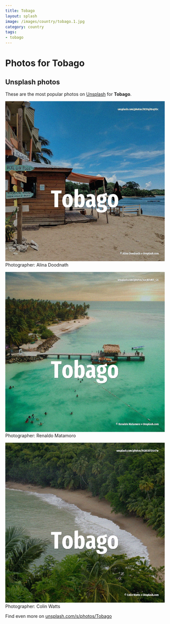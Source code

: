 ```yaml
---
title: Tobago
layout: splash
image: /images/country/tobago.1.jpg
category: country
tags:
- tobago
---
```

# Photos for Tobago
 
## Unsplash photos
These are the most popular photos on [Unsplash](https://unsplash.com) for **Tobago**.
 
![Tobago](/images/country/tobago.1.jpg)
Photographer:  Alina Doodnath
 
![Tobago](/images/country/tobago.2.jpg)
Photographer:  Renaldo Matamoro
 
![Tobago](/images/country/tobago.3.jpg)
Photographer:  Colin Watts
 
Find even more on [unsplash.com/s/photos/Tobago](https://unsplash.com/s/photos/Tobago)
 
